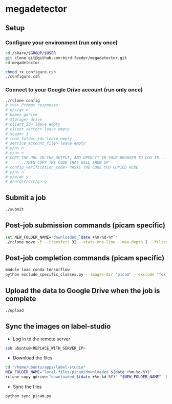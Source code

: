 # megadetector

## Setup

### Configure your environment (run only once)

```sh
cd /share/$GROUP/$USER
git clone git@github.com:bird-feeder/megadetector.git
cd megadetector

chmod +x configure.csh
./configure.csh
```

### Connect to your Google Drive account (run only once)

```sh
./rclone config
# >>>> Prompt responses:
# n/s/q> n
# name> gdrive
# Storage> drive
# client_id> leave empty
# client_secret> leave empty
# scope> 1
# root_folder_id> leave empty
# service_account_file> leave empty
# y/n> n
# y/n> n
# COPY THE URL IN THE OUTPUT, AND OPEN IT IN YOUR BROWSER TO LOG IN...
#     ...THEN COPY THE CODE THAT WILL SHOW UP
# config_verification_code> PASTE THE CODE YOU COPIED HERE
# y/n> n
# y/e/d> y
# e/n/d/r/c/s/q> q
```

## Submit a job

```sh
./submit
```


## Post-job submission commands (picam specific)

```sh
set NEW_FOLDER_NAME="downloaded_`date +%m-%d-%Y`"
./rclone move -P --transfers 32 --stats-one-line --max-depth 1 --filter "+ *.jpg" --filter "- *" gdrive:"picam" gdrive:"picam-downloaded/$NEW_FOLDER_NAME"
```


## Post-job completion commands (picam specific)

```sh
module load conda tensorflow
python exclude_specific_classes.py --images-dir "picam" --exclude "fox_squirrel"
```


## Upload the data to Google Drive when the job is complete

```sh
./upload
```


## Sync the images on label-studio

- Log in to the remote server

```sh
ssh ubuntu@<REPLACE_WITH_SERVER_IP>
```

- Download the files

```sh
cd "/home/ubuntu/apps/label-studio"
NEW_FOLDER_NAME="local-files/picam/downloaded_$(date +%m-%d-%Y)"
rclone copy gdrive:"downloaded_$(date +%m-%d-%Y)" "$NEW_FOLDER_NAME" -P --stats-one-line --transfers 32
```

- Sync the files

```sh
python sync_picam.py
```
